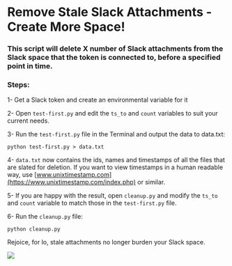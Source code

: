 # Remove Stale Slack Attachments - Create More Space!

### This script will delete X number of Slack attachments from the Slack space that the token is connected to, before a specified point in time.

### Steps:


1- Get a Slack token and create an environmental variable for it

2- Open `test-first.py` and edit the `ts_to` and `count` variables to suit your current needs.

3- Run the `test-first.py` file in the Terminal and output the data to data.txt:

`python test-first.py > data.txt`

4- `data.txt` now contains the ids, names and timestamps of all the files that are slated for deletion. If you want to view timestamps in a human readable way, use [www.unixtimestamp.com](https://www.unixtimestamp.com/index.php) or similar.

5- If you are happy with the result, open `cleanup.py` and modify the `ts_to` and `count` variable to match those in the `test-first.py` file.

6- Run the `cleanup.py` file:

`python cleanup.py`

Rejoice, for lo, stale attachments no longer burden your Slack space.


![](https://media3.giphy.com/media/2yuS0kxvPq7FJxEYl1/200w.gif?cid=c94812d05c0f04a8324d306d2e987def)